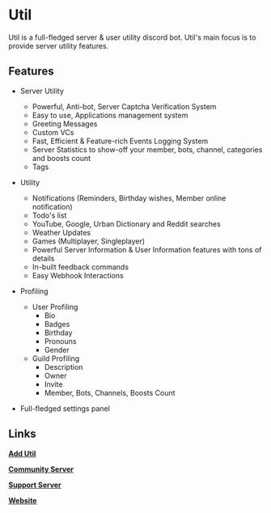# Util

Util is a full-fledged server & user utility discord bot. Util's main focus is to provide server utility features.

## Features
- Server Utility
    - Powerful, Anti-bot, Server Captcha Verification System
    - Easy to use, Applications management system
    - Greeting Messages
    - Custom VCs
    - Fast, Efficient & Feature-rich Events Logging System
    - Server Statistics to show-off your member, bots, channel, categories and boosts count
    - Tags

- Utility
    - Notifications (Reminders, Birthday wishes, Member online notification)
    - Todo's list
    - YouTube, Google, Urban Dictionary and Reddit searches
    - Weather Updates
    - Games (Multiplayer, Singleplayer)
    - Powerful Server Information & User Information features with tons of details
    - In-built feedback commands
    - Easy Webhook Interactions

- Profiling
    - User Profiling
        - Bio
        - Badges
        - Birthday
        - Pronouns
        - Gender
    - Guild Profiling
        - Description
        - Owner
        - Invite
        - Member, Bots, Channels, Boosts Count

- Full-fledged settings panel

## Links
**[Add Util](https://dsc.gg/util)**

**[Community Server](https://dsc.gg/utilcommunity)**

**[Support Server](https://dsc.gg/utilsupport)**

**[Website](https://util-bot.web.app)**
